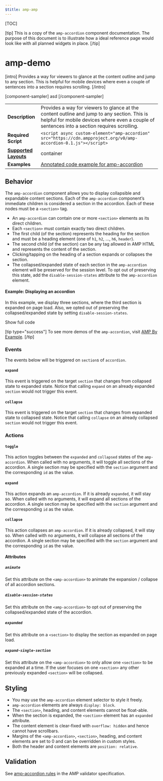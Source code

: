 ```yaml
---
$title: amp-amp
---
```


[TOC]

[tip]
This is a copy of the `amp-accordion` component documentation. The purpose of this document is to illustrate how a ideal reference page would look like with all planned widgets in place.
[/tip]

# amp-demo

[intro]
Provides a way for viewers to glance at the content outline and jump to any section. This is helpful for mobile devices where even a couple of sentences into a section requires scrolling.
[/intro]

[component-sampler]
asd
[/component-sampler]

<!---
Copyright 2016 The AMP HTML Authors. All Rights Reserved.

Licensed under the Apache License, Version 2.0 (the "License");
you may not use this file except in compliance with the License.
You may obtain a copy of the License at

      http://www.apache.org/licenses/LICENSE-2.0

Unless required by applicable law or agreed to in writing, software
distributed under the License is distributed on an "AS-IS" BASIS,
WITHOUT WARRANTIES OR CONDITIONS OF ANY KIND, either express or implied.
See the License for the specific language governing permissions and
limitations under the License.
-->

<table>
  <tr>
    <td class="col-fourty"><strong>Description</strong></td>
    <td>Provides a way for viewers to glance at the content outline and jump to any section. This is helpful for mobile devices where even a couple of sentences into a section requires scrolling.</td>
  </tr>
  <tr>
    <td class="col-fourty"><strong>Required Script</strong></td>
    <td><code>&lt;script async custom-element="amp-accordion" src="https://cdn.ampproject.org/v0/amp-accordion-0.1.js">&lt;/script></code></td>
  </tr>
  <tr>
    <td class="col-fourty"><strong><a href="https://www.ampproject.org/docs/guides/responsive/control_layout.html">Supported Layouts</a></strong></td>
    <td>container</td>
  </tr>
  <tr>
    <td class="col-fourty"><strong>Examples</strong></td>
    <td><a href="https://ampbyexample.com/components/amp-accordion/">Annotated code example for amp-accordion</a></td>
  </tr>
</table>

## Behavior

The `amp-accordion` component allows you to display collapsible and expandable content sections. Each of the `amp-accordion` component’s immediate children is considered a section in the accordion. Each of these nodes must be a `<section>` tag.

- An `amp-accordion` can contain one or more `<section>` elements as its direct children.
- Each `<section>` must contain exactly two direct children.
- The first child (of the section) represents the heading for the section and must be a heading element (one of `h1`, `h2`, ..., `h6`, `header`).
- The second child (of the section) can be any tag allowed in AMP HTML and represents the content of the section.
- Clicking/tapping on the heading of a section expands or collapses the section.
- The collapsed/expanded state of each section in the `amp-accordion` element will be preserved for the session level. To opt out of preserving this state, add the `disable-session-states` attribute to the `amp-accordion` element.

#### Example: Displaying an accordion

In this example, we display three sections, where the third section is expanded on page load.  Also, we opted out of preserving the collapsed/expanded state by setting `disable-session-states`.

<!--embedded example - displays in ampproject.org -->
<div>
<amp-iframe height="395"
    layout="fixed-height"
    sandbox="allow-scripts allow-forms allow-same-origin"
    resizable
    src="https://ampproject-b5f4c.firebaseapp.com/examples/ampaccordion.basic.embed.html">
  <div overflow tabindex="0" role="button" aria-label="Show more">Show full code</div>
  <div placeholder></div>
</amp-iframe>
</div>

[tip type="success"]
To see more demos of the `amp-accordion`, visit [AMP By Example](https://ampbyexample.com/components/amp-accordion/).
[/tip]

### Events
The events below will be triggered on `section`s of `accordion`.

#### `expand`
This event is triggered on the target `section` that changes from collapsed state to expanded state. Notice that calling `expand` on an already expanded `section` would not trigger this event.

#### `collapse`
This event is triggered on the target `section` that changes from expanded state to collapsed state. Notice that calling `collapse` on an already collapsed `section` would not trigger this event.

### Actions

#### `toggle`
This action toggles between the `expanded` and `collapsed` states of the `amp-accordion`. When called with no arguments, it will toggle all sections of the accordion. A single section may be specified with the `section` argument and the corresponding `id` as the value.

#### `expand`
This action expands an `amp-accordion`. If it is already `expanded`, it will stay so. When called with no arguments, it will expand all sections of the accordion. A single section may be specified with the `section` argument and the corresponding `id` as the value.

#### `collapse`
This action collapses an `amp-accordion`. If it is already collapsed, it will stay so. When called with no arguments, it will collapse all sections of the accordion. A single section may be specified with the `section` argument and the corresponding `id` as the value.

#### Attributes

##### `animate`

Set this attribute on the `<amp-accordion>` to animate the expansion / collapse of all accordion sections.

##### `disable-session-states`

Set this attribute on the `<amp-accordion>` to opt out of preserving the collapsed/expanded state of the accordion.

#####  `expanded`

Set this attribute on a `<section>` to display the section as expanded on page load.

#####  `expand-single-section`

Set this attribute on the `<amp-accordion>` to only allow one `<section>` to be expanded at a time. If the user focuses on one `<section>` any other previously expanded `<section>` will be collapsed.

## Styling

- You may use the `amp-accordion` element selector to style it freely.
- `amp-accordion` elements are always `display: block`.
- The `<section>`, heading, and content elements cannot be float-able.
- When the section is expanded, the `<section>` element has an `expanded` attribute.
- The content element is clear-fixed with `overflow: hidden` and hence cannot have scrollbars.
- Margins of the `<amp-accordion>`, `<section>`, heading, and content elements are set to 0 and can be overridden in custom styles.
- Both the header and content elements are `position: relative`.

## Validation

See [amp-accordion rules](https://github.com/ampproject/amphtml/blob/master/extensions/amp-accordion/validator-amp-accordion.protoascii) in the AMP validator specification.
